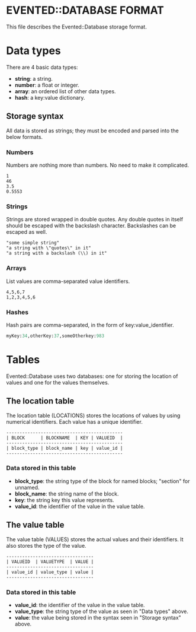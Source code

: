 # EVENTED::DATABASE FORMAT

This file describes the Evented::Database storage format.

# Data types

There are 4 basic data types:

* __string__: a string.
* __number__:  a float or integer.
* __array__: an ordered list of other data types.
* __hash__: a key:value dictionary.

## Storage syntax

All data is stored as strings; they must be encoded and parsed into the below formats.

### Numbers

Numbers are nothing more than numbers. No need to make it complicated.

```
1
46
3.5
0.5553
```

### Strings

Strings are stored wrapped in double quotes. Any double quotes in itself should be
escaped with the backslash character. Backslashes can be escaped as well.

```
"some simple string"
"a string with \"quotes\" in it"
"a string with a backslash (\\) in it"
```

### Arrays

List values are comma-separated value identifiers.

```
4,5,6,7
1,2,3,4,5,6
```

### Hashes

Hash pairs are comma-separated, in the form of key:value_identifier.

```perl
myKey:34,otherKey:37,someOtherkey:983
```

# Tables

Evented::Database uses two databases: one for storing the location of values and one for
the values themselves.

## The location table

The location table (LOCATIONS) stores the locations of values by using numerical
identifiers. Each value has a unique identifier. 

```
--------------------------------------------
| BLOCK      | BLOCKNAME  | KEY | VALUEID  |
--------------------------------------------
| block_type | block_name | key | value_id |
--------------------------------------------
```

### Data stored in this table

* __block_type__: the string type of the block for named blocks; "section" for unnamed.
* __block_name__: the string name of the block.
* __key__: the string key this value represents.
* __value_id__: the identifier of the value in the value table.

## The value table

The value table (VALUES) stores the actual values and their identifiers. It also stores
the type of the value.

```
---------------------------------
| VALUEID  | VALUETYPE  | VALUE |
---------------------------------
| value_id | value_type | value |
---------------------------------
```

### Data stored in this table

* __value_id__: the identifier of the value in the value table.
* __value_type__: the string type of the value as seen in "Data types" above.
* __value__: the value being stored in the syntax seen in "Storage syntax" above.

